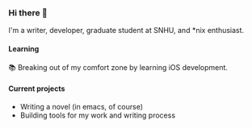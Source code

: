 ### Hi there 👋

I'm a writer, developer, graduate student at SNHU, and *nix enthusiast.

#### Learning
📚 Breaking out of my comfort zone by learning iOS development.

#### Current projects
+ Writing a novel (in emacs, of course)
+ Building tools for my work and writing process
<!--
**dw-jet/dw-jet** is a ✨ _special_ ✨ repository because its `README.md` (this file) appears on your GitHub profile.

Here are some ideas to get you started:

- 🔭 I’m currently working on ...
- 🌱 I’m currently learning ...
- 👯 I’m looking to collaborate on ...
- 🤔 I’m looking for help with ...
- 💬 Ask me about ...
- 📫 How to reach me: ...
- 😄 Pronouns: ...
- ⚡ Fun fact: ...
-->
